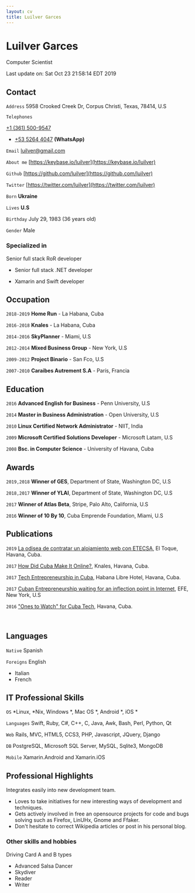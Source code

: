 ```yaml
---
layout: cv
title: Luilver Garces
---
```

# Luilver Garces
Computer Scientist

<div id="webaddress">
Last update on: Sat Oct 23 21:58:14 EDT 2019
</div>

## Contact

`Address`
5958 Crooked Creek Dr, Corpus Christi, Texas, 78414, U.S

`Telephones`

[+1 (361) 500-9547](tel:+13615009547)

- [+53 5264 4047](tel:+5352644047) **(WhatsApp)**


`Email`
[luilver@gmail.com](luilver@gmail.com)

`About me`
[https://keybase.io/luilver](https://keybase.io/luilver)

`Github`
[https://github.com/luilver](https://github.com/luilver)

`Twitter`
[https://twitter.com/luilver](https://twitter.com/luilver)

`Born`
__Ukraine__

`Lives`
__U.S__

`Birthday`
July 29, 1983 (36 years old)

`Gender`
Male


### Specialized in

Senior full stack RoR developer

- Senior full stack .NET developer

- Xamarin and Swift developer

## Occupation

`2018-2019`
**Home Run** - La Habana, Cuba

`2016-2018`
**Knales** - La Habana, Cuba

`2014-2016`
**SkyPlanner** - Miami, U.S

`2012-2014`
**Mixed Business Group** - New York, U.S

`2009-2012`
**Project Binario** - San Fco, U.S

`2007-2010`
**Caraibes Autrement S.A** - París, Francia

## Education

`2016`
**Advanced English for Business** - Penn University, U.S

`2014`
**Master in Business Administration** - Open University, U.S

`2010`
**Linux Certified Network Administrator** - NIIT, India

`2009`
**Microsoft Certified Solutions Developer** - Microsoft Latam, U.S

`2008`
**Bsc. in Computer Science** - University of Havana, Cuba

## Awards

`2019,2018`
**Winner of GES**, Department of State, Washington DC, U.S

`2018,2017`
**Winner of YLAI**, Department of State, Washington DC, U.S

`2017`
**Winner of Atlas Beta**, Stripe, Palo Alto, California, U.S

`2016`
**Winner of 10 By 10**, Cuba Emprende Foundation, Miami, U.S

## Publications

`2019`
[La odisea de contratar un alojamiento web con ETECSA](http://bit.ly/2LuBZQs),
El Toque, Havana, Cuba.

`2017`
[How Did Cuba Make It Online?](http://bit.ly/32Jz50l), Knales, Havana, Cuba.

`2017`
[Tech Entrepreneurship in Cuba](http://bit.ly/2Lsns89), Habana Libre Hotel,
Havana, Cuba.

`2017`
[Cuban Entrepreneurship waiting for an inflection point in
Internet](http://bit.ly/32FgDG1), EFE, New York, U.S

`2016`
["Ones to Watch" for Cuba Tech](http://bit.ly/2LruIkp), Havana, Cuba.

<br>

## Languages

`Native`
Spanish

`Foreigns`
English

- Italian
- French

## IT Professional Skills

`OS`
*Linux, *Nix, Windows *, Mac OS *, Android *, iOS *

`Languages`
Swift, Ruby, C#, C++, C, Java, Awk, Bash, Perl, Python, Qt

`Web`
Rails, MVC, HTML5, CCS3, PHP, Javascript, JQuery, Django

`DB`
PostgreSQL, Microsoft SQL Server, MySQL, Sqlite3, MongoDB

`Mobile`
Xamarin.Android and Xamarin.iOS

## Professional Highlights

Integrates easily into new development team.

- Loves to take initiatives for new interesting ways of development and
  techniques.
- Gets actively involved in free an opensource projects for code and bugs
  solving such as Firefox, LinUHx, Gnome and Ffaker.
- Don't hesitate to correct Wikipedia articles or post in his personal blog.

### Other skills and hobbies

Driving Card A and B types

- Advanced Salsa Dancer
- Skydiver
- Reader
- Writer

<!-- ### Footer

Last updated: Oct 2019 -->

